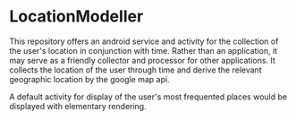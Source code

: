 # LocationModeller

This repository offers an android service and activity for the collection of the user's location in conjunction with time. Rather than an application, it may serve as a friendly collector and processor for other applications. It collects the location of the user through time and derive the relevant geographic location by the google map api. 

A default activity for display of the user's most frequented places would be displayed with elementary rendering. 
